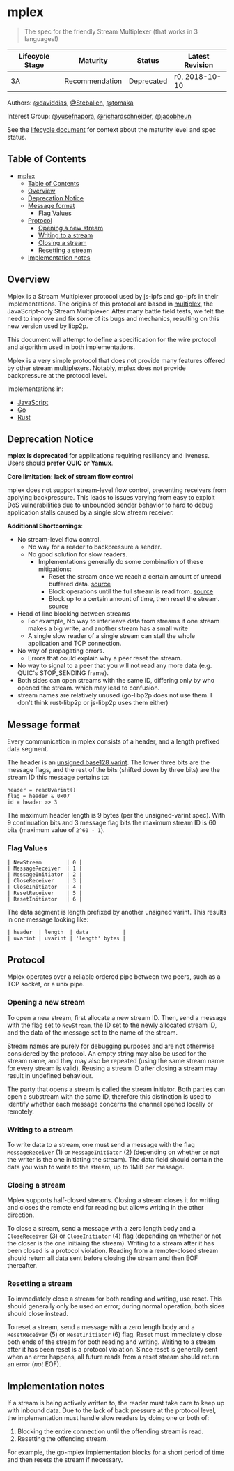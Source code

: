 # mplex

> The spec for the friendly Stream Multiplexer (that works in 3 languages!)

| Lifecycle Stage | Maturity       | Status     | Latest Revision |
|-----------------|----------------|------------|-----------------|
| 3A              | Recommendation | Deprecated | r0, 2018-10-10  |

Authors: [@daviddias], [@Stebalien], [@tomaka]

Interest Group: [@yusefnapora], [@richardschneider], [@jacobheun]

[@daviddias]: https://github.com/daviddias
[@Stebalien]: https://github.com/Stebalien
[@tomaka]: https://github.com/tomaka
[@yusefnapora]: https://github.com/yusefnapora
[@richardschneider]: https://github.com/richardschneider
[@jacobheun]: https://github.com/jacobheun

See the [lifecycle document][lifecycle-spec] for context about the maturity level
and spec status.

[lifecycle-spec]: https://github.com/libp2p/specs/blob/master/00-framework-01-spec-lifecycle.md

## Table of Contents

- [mplex](#mplex)
  - [Table of Contents](#table-of-contents)
  - [Overview](#overview)
  - [Deprecation Notice](#deprecation-notice)
  - [Message format](#message-format)
    - [Flag Values](#flag-values)
  - [Protocol](#protocol)
    - [Opening a new stream](#opening-a-new-stream)
    - [Writing to a stream](#writing-to-a-stream)
    - [Closing a stream](#closing-a-stream)
    - [Resetting a stream](#resetting-a-stream)
  - [Implementation notes](#implementation-notes)

## Overview

Mplex is a Stream Multiplexer protocol used by js-ipfs and go-ipfs in their implementations. The origins of this protocol are based in [multiplex](https://github.com/maxogden/multiplex), the JavaScript-only Stream Multiplexer. After many battle field tests, we felt the need to improve and fix some of its bugs and mechanics, resulting on this new version used by libp2p.

This document will attempt to define a specification for the wire protocol and algorithm used in both implementations.

Mplex is a very simple protocol that does not provide many features offered by other stream multiplexers. Notably, mplex does not provide backpressure at the protocol level.

Implementations in:

- [JavaScript](https://github.com/libp2p/js-libp2p-mplex)
- [Go](https://github.com/libp2p/go-mplex)
- [Rust](https://github.com/libp2p/rust-libp2p/tree/master/muxers/mplex)

## Deprecation Notice

**mplex is deprecated** for applications requiring resiliency and liveness.
Users should **prefer QUIC or Yamux**.

**Core limitation: lack of stream flow control**

mplex does not support stream-level flow control, preventing receivers from
applying backpressure. This leads to issues varying from easy to exploit DoS
vulnerabilities due to unbounded sender behavior to hard to debug application
stalls caused by a single slow stream receiver.

**Additional Shortcomings**:
- No stream-level flow control.
  - No way for a reader to backpressure a sender.
  - No good solution for slow readers.
    - Implementations generally do some combination of these mitigations:
      - Reset the stream once we reach a certain amount of unread buffered data.
        [source](https://github.com/libp2p/rust-libp2p/blob/1c9b3ca355aecffa0bcf83d2495cd4cc1019425b/muxers/mplex/src/config.rs#L118)
      - Block operations until the full stream is read from.
        [source](https://github.com/libp2p/rust-libp2p/blob/1c9b3ca355aecffa0bcf83d2495cd4cc1019425b/muxers/mplex/src/config.rs#L130)
      - Block up to a certain amount of time, then reset the stream.
        [source](https://github.com/libp2p/go-mplex/blob/ad9bfb922974b5875cc48c6e7492c4987c0cb94a/multiplex.go#L35-L37)
- Head of line blocking between streams
  - For example, No way to interleave data from streams if one stream makes a
    big write, and another stream has a small write
  - A single slow reader of a single stream can stall the whole application and TCP connection.
- No way of propagating errors.
  - Errors that could explain why a peer reset the stream.
- No way to signal to a peer that you will not read any more data (e.g. QUIC's
  STOP_SENDING frame).
- Both sides can open streams with the same ID, differing only by who opened the
  stream. which may lead to confusion.
- stream names are relatively unused (go-libp2p does not use them. I don't think rust-libp2p or js-libp2p uses them either)

## Message format

Every communication in mplex consists of a header, and a length prefixed data segment.

The header is an [unsigned base128 varint](https://github.com/multiformats/unsigned-varint). The lower three bits are the message flags, and the rest of the bits (shifted down by three bits) are the stream ID this message pertains to:

```
header = readUvarint()
flag = header & 0x07
id = header >> 3
```

The maximum header length is 9 bytes (per the unsigned-varint spec). With 9 continuation bits and 3 message flag bits the maximum stream ID is 60 bits (maximum value of `2^60 - 1`).

### Flag Values

```
| NewStream        | 0 |
| MessageReceiver  | 1 |
| MessageInitiator | 2 |
| CloseReceiver    | 3 |
| CloseInitiator   | 4 |
| ResetReceiver    | 5 |
| ResetInitiator   | 6 |
```

The data segment is length prefixed by another unsigned varint. This results in one message looking like:

```
| header  | length  | data           |
| uvarint | uvarint | 'length' bytes |
```

## Protocol

Mplex operates over a reliable ordered pipe between two peers, such as a TCP socket, or a unix pipe.

### Opening a new stream

To open a new stream, first allocate a new stream ID. Then, send a message with the flag set to `NewStream`, the ID set to the newly allocated stream ID, and the data of the message set to the name of the stream.

Stream names are purely for debugging purposes and are not otherwise considered by the protocol. An empty string may also be used for the stream name, and they may also be repeated (using the same stream name for every stream is valid). Reusing a stream ID after closing a stream may result in undefined behaviour.

The party that opens a stream is called the stream initiator. Both parties can open a substream with the same ID, therefore this distinction is used to identify whether each message concerns the channel opened locally or remotely.

### Writing to a stream

To write data to a stream, one must send a message with the flag `MessageReceiver` (1) or `MessageInitiator` (2) (depending on whether or not the writer is the one initiating the stream). The data field should contain the data you wish to write to the stream, up to 1MiB per message.

### Closing a stream

Mplex supports half-closed streams. Closing a stream closes it for writing and closes the remote end for reading but allows writing in the other direction.

To close a stream, send a message with a zero length body and a `CloseReceiver` (3) or `CloseInitiator` (4) flag (depending on whether or not the closer is the one initiaing the stream). Writing to a stream after it has been closed is a protocol violation. Reading from a remote-closed stream should return all data sent before closing the stream and then EOF thereafter.

### Resetting a stream

To immediately close a stream for both reading and writing, use reset. This should generally only be used on error; during normal operation, both sides should close instead.

To reset a stream, send a message with a zero length body and a `ResetReceiver` (5) or `ResetInitiator` (6) flag. Reset must immediately close both ends of the stream for both reading and writing. Writing to a stream after it has been reset is a protocol violation. Since reset is generally sent when an error happens, all future reads from a reset stream should return an error (*not* EOF).

## Implementation notes

If a stream is being actively written to, the reader must take care to keep up with inbound data. Due to the lack of back pressure at the protocol level, the implementation must handle slow readers by doing one or both of:

1. Blocking the entire connection until the offending stream is read.
2. Resetting the offending stream.

For example, the go-mplex implementation blocks for a short period of time and then resets the stream if necessary.
